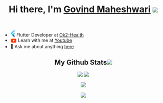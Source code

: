 <h1 align="center">Hi there, I'm <a href="https://www.blackcater.win/" target="_blank">Govind Maheshwari</a> <img
src="https://github.com/blackcater/blackcater/raw/main/images/Hi.gif" height="32" /></h1>
<br>

- <img alt="Coding" width="15" src="https://raw.githubusercontent.com/govindmaheshwari2/govindmaheshwari2/main/flutter.svg"> Flutter Developer at [Ok2-Health](https://ok2.fun)
- <img alt="Coding" align="center" height="20" src="https://raw.githubusercontent.com/govindmaheshwari2/govindmaheshwari2/main/youtube.svg"> Learn with me at [Youtube](https://www.youtube.com/PathwayYT?sub_confirmation=1)
- 💬 Ask me about anything [here](https://www.twitter.com/govindmh14)

<h2 align="center">
  My Github Stats<img src="https://media.giphy.com/media/VgCDAzcKvsR6OM0uWg/giphy.gif" width="50">
</h2>
<p align = "center">
  <img  src = "https://github-readme-stats.vercel.app/api?username=govindmaheshwari2&show_icons=true&theme=radical&line_height=27">
  <img src = "https://github-readme-stats.vercel.app/api/top-langs/?username=govindmaheshwari2&layout=compact&hide=javascript,html,css,scss,cmake&theme=radical">
</p>
<p align = "center">
 <img  src="https://github-readme-streak-stats.herokuapp.com/?user=govindmaheshwari2&show_icons=true&locale=en&layout=compact&theme=radical&line_height=0" />
</p> 
<p align = "center">
 <img src="https://activity-graph.herokuapp.com/graph?username=govindmaheshwari2&theme=redical">
</p> 
